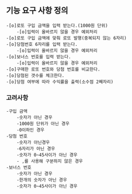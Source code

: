 ## 기능 요구 사항 정의

    -[o]로또 구입 금액을 입력 받는다.(1000원 단위)
        -[o]입력이 올바르지 않을 경우 예외처리
    -[o]로또 구입 금액에 맞춰 로또 발행(중복되지 않는 6자리)
    -[o]당첨번호 6자리를 입력 받는다.
        -[o]입력이 올바르지 않을 경우 예외처리
    -[o]보너스 번호를 입력 받는다.
        -[o]입력이 올바르지 않을 경우 예외처리
    -[o]구매한 로또 번호와 당첨 번호를 비교한다.
    -[o]당첨된 갯수를 체크한다.
    -[o]당첨 여부에 따라 수익률을 출력(소수점 2째자리)

### 고려사항

    -구입 금액
        -숫자가 아닌 경우
        -1000원 단위가 아닌 경우
        -0이하인 경우
    -당첨 번호
        -숫자가 아닌경우
        -6자리가 아닌 경우
        -숫자가 0~45사이가 아닌 경우
        - ,를 사용해 구분하지 않은 경우
    -보너스 번호
        -숫자가 아닌 경우
        -한개의 숫자가 아닌 경우
        -숫자가 0~45사이가 아닌 경우

